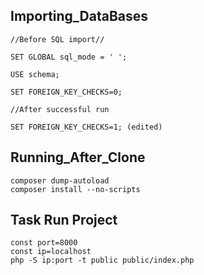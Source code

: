 ## Importing_DataBases
	
	//Before SQL import//
	
	SET GLOBAL sql_mode = ' ';

	USE schema;

	SET FOREIGN_KEY_CHECKS=0;

	//After successful run

	SET FOREIGN_KEY_CHECKS=1; (edited)

## Running_After_Clone
   ```
   composer dump-autoload
  composer install --no-scripts 
  ```

## Task Run Project
```
const port=8000
const ip=localhost
php -S ip:port -t public public/index.php
```

